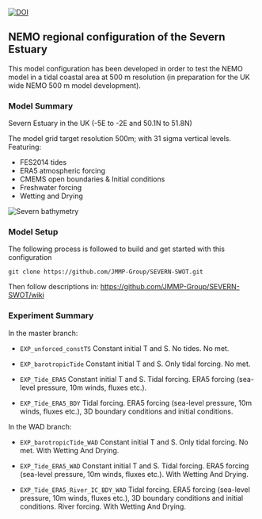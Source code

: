 [![DOI](https://zenodo.org/badge/DOI/10.5281/zenodo.7473198.svg)](https://zenodo.org/record/7473198)

## NEMO regional configuration of the Severn Estuary


This model configuration has been developed in order to test the NEMO model in a tidal coastal area at 500 m resolution 
(in preparation for the UK wide NEMO 500 m model development).


### Model Summary

Severn Estuary in the UK  (-5E to -2E and 50.1N to 51.8N)

The model grid target resolution 500m; with 31 sigma vertical levels.
Featuring:

* FES2014 tides
* ERA5 atmospheric forcing
* CMEMS open boundaries & Initial conditions
* Freshwater forcing 
* Wetting and Drying 

![Severn bathymetry](https://github.com/JMMP-Group/SEVERN-SWOT/wiki/FIGURES/SEVERN-SWOT_bathy.png)

### Model Setup

The following process is followed to build and get started with this configuration

``git clone https://github.com/JMMP-Group/SEVERN-SWOT.git``

Then follow descriptions in: https://github.com/JMMP-Group/SEVERN-SWOT/wiki


### Experiment Summary
In the master branch:
* ``EXP_unforced_constTS``
Constant initial T and S. No tides. No met.

* ``EXP_barotropicTide``
Constant initial T and S. Only tidal forcing. No met.

* ``EXP_Tide_ERA5``
Constant initial T and S. Tidal forcing. ERA5 forcing (sea-level pressure, 10m winds, fluxes etc.).

* ``EXP_Tide_ERA5_BDY``
Tidal forcing. ERA5 forcing (sea-level pressure, 10m winds, fluxes etc.), 3D boundary conditions and initial conditions.

In the WAD branch:
* ``EXP_barotropicTide_WAD``
Constant initial T and S. Only tidal forcing. No met. With Wetting And Drying.

* ``EXP_Tide_ERA5_WAD``
Constant initial T and S. Tidal forcing. ERA5 forcing (sea-level pressure, 10m winds, fluxes etc.). With Wetting And Drying.

* ``EXP_Tide_ERA5_River_IC_BDY_WAD``
Tidal forcing. ERA5 forcing (sea-level pressure, 10m winds, fluxes etc.), 3D boundary conditions and initial conditions.
River forcing. With Wetting And Drying.

